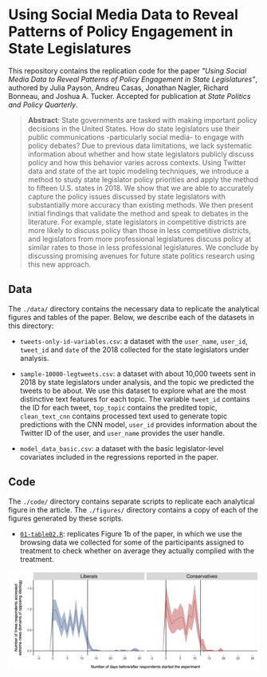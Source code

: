 # Using Social Media Data to Reveal Patterns of Policy Engagement in State Legislatures

This repository contains the replication code for the paper _"Using Social Media Data to Reveal Patterns of Policy Engagement in State Legislatures"_, authored by Julia Payson, Andreu Casas, Jonathan Nagler, Richard Bonneau, and Joshua A. Tucker. Accepted for publication at _State Politics and Policy Quarterly_.

> __Abstract__:
> State governments are tasked with making important policy decisions in the United States. How do state legislators use their public communications -particularly social media- to engage with policy debates? Due to previous data limitations, we lack systematic information about whether and how state legislators publicly discuss policy and how this behavior varies across contexts. Using Twitter data and state of the art topic modeling techniques, we introduce a method to study state legislator policy priorities and apply the method to fifteen U.S. states in 2018. We show that we are able to accurately capture the policy issues discussed by state legislators with substantially more accuracy than existing methods. We then present initial findings that validate the method and speak to debates in the literature. For example, state legislators in competitive districts are more likely to discuss policy than those in less competitive districts, and legislators from more professional legislatures discuss policy at similar rates to those in less professional legislatures. We conclude by discussing promising avenues for future state politics research using this new approach.

## Data
The `./data/` directory contains the necessary data to replicate the analytical figures and tables of the paper. Below, we describe each of the datasets in this directory:

- `tweets-only-id-variables.csv`: a dataset with the `user_name`, `user_id`, `tweet_id` and `date` of the 2018 collected for the state legislators under analysis.

- `sample-10000-legtweets.csv`: a dataset with about 10,000 tweets sent in 2018 by state legislators under analysis, and the topic we predicted the tweets to be about. We use this dataset to explore what are the most distinctive text features for each topic. The variable `tweet_id` contains the ID for each tweet, `top_topic` contains the predited topic, `clean_text_cnn` contains processed text used to generate topic predictions with the CNN model, `user_id` provides information about the Twitter ID of the user, and `user_name` provides the user handle.

- `model_data_basic.csv`: a dataset with the basic legislator-level covariates included in the regressions reported in the paper.

## Code
The `./code/` directory contains separate scripts to replicate each analytical figure in the article. The `./figures/` directory contains a copy of each of the figures generated by these scripts. 

- [`01-table02.R`](https://github.com/CasAndreu/extreme_sites_scarce_boomerang/blob/main/code/01-fig1b-browsing-data.R): replicates Figure 1b of the paper, in which we use the browsing  data we collected for some of the participants assigned to treatment to check whether on average they actually complied with the treatment.

<img src = "https://github.com/CasAndreu/extreme_sites_scarce_boomerang/blob/main/figures/fig1b-browsing-data.jpeg">
